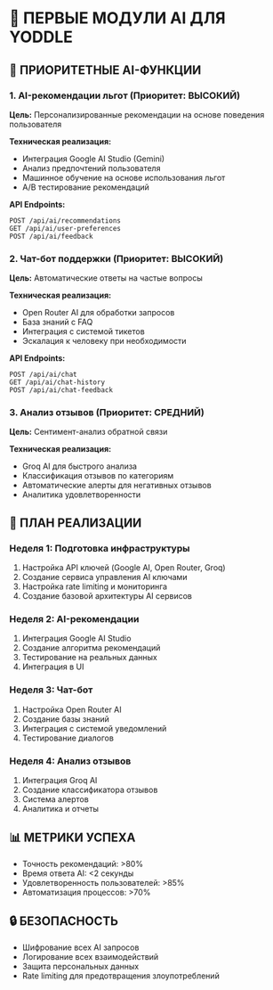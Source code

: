 # 🤖 ПЕРВЫЕ МОДУЛИ AI ДЛЯ YODDLE

## 🎯 ПРИОРИТЕТНЫЕ AI-ФУНКЦИИ

### 1. AI-рекомендации льгот (Приоритет: ВЫСОКИЙ)
**Цель:** Персонализированные рекомендации на основе поведения пользователя

**Техническая реализация:**
- Интеграция Google AI Studio (Gemini)
- Анализ предпочтений пользователя
- Машинное обучение на основе использования льгот
- A/B тестирование рекомендаций

**API Endpoints:**
```
POST /api/ai/recommendations
GET /api/ai/user-preferences
POST /api/ai/feedback
```

### 2. Чат-бот поддержки (Приоритет: ВЫСОКИЙ)
**Цель:** Автоматические ответы на частые вопросы

**Техническая реализация:**
- Open Router AI для обработки запросов
- База знаний с FAQ
- Интеграция с системой тикетов
- Эскалация к человеку при необходимости

**API Endpoints:**
```
POST /api/ai/chat
GET /api/ai/chat-history
POST /api/ai/chat-feedback
```

### 3. Анализ отзывов (Приоритет: СРЕДНИЙ)
**Цель:** Сентимент-анализ обратной связи

**Техническая реализация:**
- Groq AI для быстрого анализа
- Классификация отзывов по категориям
- Автоматические алерты для негативных отзывов
- Аналитика удовлетворенности

## 🚀 ПЛАН РЕАЛИЗАЦИИ

### Неделя 1: Подготовка инфраструктуры
1. Настройка API ключей (Google AI, Open Router, Groq)
2. Создание сервиса управления AI ключами
3. Настройка rate limiting и мониторинга
4. Создание базовой архитектуры AI сервисов

### Неделя 2: AI-рекомендации
1. Интеграция Google AI Studio
2. Создание алгоритма рекомендаций
3. Тестирование на реальных данных
4. Интеграция в UI

### Неделя 3: Чат-бот
1. Настройка Open Router AI
2. Создание базы знаний
3. Интеграция с системой уведомлений
4. Тестирование диалогов

### Неделя 4: Анализ отзывов
1. Интеграция Groq AI
2. Создание классификатора отзывов
3. Система алертов
4. Аналитика и отчеты

## 📊 МЕТРИКИ УСПЕХА
- Точность рекомендаций: >80%
- Время ответа AI: <2 секунды
- Удовлетворенность пользователей: >85%
- Автоматизация процессов: >70%

## 🔒 БЕЗОПАСНОСТЬ
- Шифрование всех AI запросов
- Логирование всех взаимодействий
- Защита персональных данных
- Rate limiting для предотвращения злоупотреблений 